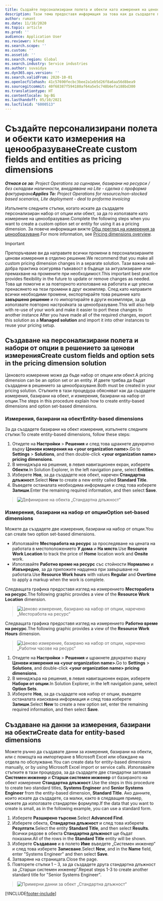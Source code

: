 ```yaml
---
title: Създайте персонализирани полета и обекти като измерения на ценообразуване
description: Тази тема предоставя информация за това как да създадете персонализирани набори от опции или обекти.
author: rumant
ms.date: 11/18/2020
ms.topic: article
ms.prod: ''
audience: Application User
ms.reviewer: kfend
ms.search.scope: ''
ms.custom: ''
ms.assetid: ''
ms.search.region: Global
ms.search.industry: Service industries
ms.author: suvaidya
ms.dyn365.ops.version: ''
ms.search.validFrom: 2020-10-01
ms.openlocfilehash: 41c57690fecbc3bee2a1eb5d26f8a6aa56d8bea9
ms.sourcegitcommit: 40f68387f594180af64a5e5c748b6efa188bd300
ms.translationtype: HT
ms.contentlocale: bg-BG
ms.lasthandoff: 05/10/2021
ms.locfileid: "6000513"
---
```

# <a name="create-custom-fields-and-entities-as-pricing-dimensions"></a><span data-ttu-id="91d19-103">Създайте персонализирани полета и обекти като измерения на ценообразуване</span><span class="sxs-lookup"><span data-stu-id="91d19-103">Create custom fields and entities as pricing dimensions</span></span>

<span data-ttu-id="91d19-104">_**Отнася се за:** Project Operations за сценарии, базирани на ресурси / без складови наличности, внедряване на Lite - сделка с проформа фактуриране_</span><span class="sxs-lookup"><span data-stu-id="91d19-104">_**Applies To:** Project Operations for resource/non-stocked based scenarios, Lite deployment - deal to proforma invoicing_</span></span>

<span data-ttu-id="91d19-105">Изпълнете следните стъпки, когато искате да създадете персонализиран набор от опции или обект, за да го използвате като измерение на ценообразуване.</span><span class="sxs-lookup"><span data-stu-id="91d19-105">Complete the following steps when you want to create a custom option set or entity for using it as a pricing dimension.</span></span> <span data-ttu-id="91d19-106">За повече информация вижте [Общ преглед на измерения за ценообразуване](pricing-dimensions-overview.md).</span><span class="sxs-lookup"><span data-stu-id="91d19-106">For more information, see [Pricing dimensions overview](pricing-dimensions-overview.md).</span></span>  

> [!IMPORTANT]
> <span data-ttu-id="91d19-107">Препоръчваме ви да направите всички промени в персонализираните ценови измерения в отделно решение.</span><span class="sxs-lookup"><span data-stu-id="91d19-107">We recommend that you make all custom pricing dimension changes in a separate solution.</span></span> <span data-ttu-id="91d19-108">Тази важна най-добра практика осигурява гъвкавост в бъдеще за актуализиране или премахване на промените при необходимост.</span><span class="sxs-lookup"><span data-stu-id="91d19-108">This important best practice provides flexibility in the future to update or remove changes as needed.</span></span> <span data-ttu-id="91d19-109">Това ще помогне и за повторното използване на работата и ще улесни пренасянето на тези промени в друг екземпляр. След като направите всички необходими промени, експортирайте това решение като **завършено решение** и го импортирайте в други екземпляри, за да използвате повторно настройката за ценообразуване.</span><span class="sxs-lookup"><span data-stu-id="91d19-109">This will also help with re-use of your work and make it easier to port these changes to another instance After you have made all of the required changes, export this solution as a **Managed solution** and import it into other instances to reuse your pricing setup.</span></span>

  
## <a name="create-custom-fields-and-option-sets-in-the-pricing-dimension-solution"></a><span data-ttu-id="91d19-110">Създаване на персонализирани полета и набори от опции в решението за ценови измерения</span><span class="sxs-lookup"><span data-stu-id="91d19-110">Create custom fields and option sets in the pricing dimension solution</span></span>

<span data-ttu-id="91d19-111">Ценовото измерение може да бъде набор от опции или обект.</span><span class="sxs-lookup"><span data-stu-id="91d19-111">A pricing dimension can be an option set or an entity.</span></span> <span data-ttu-id="91d19-112">И двете трябва да бъдат създадени в решението за ценообразуване.</span><span class="sxs-lookup"><span data-stu-id="91d19-112">Both must be created in your pricing solution.</span></span> <span data-ttu-id="91d19-113">Стъпките в тази процедура обясняват как да създадете измерения, базирани на обект, и измерения, базирани на набор от опции.</span><span class="sxs-lookup"><span data-stu-id="91d19-113">The steps in this procedure explain how to create entity-based dimensions and option set-based dimensions.</span></span>

### <a name="entity-based-dimensions"></a><span data-ttu-id="91d19-114">Измерения, базирани на обект</span><span class="sxs-lookup"><span data-stu-id="91d19-114">Entity-based dimensions</span></span>
<span data-ttu-id="91d19-115">За да създадете базирани на обект измерения, изпълнете следните стъпки:</span><span class="sxs-lookup"><span data-stu-id="91d19-115">To create entity-based dimensions, follow these steps:</span></span>

1. <span data-ttu-id="91d19-116">Отидете на **Настройки** > **Решения** и след това щракнете двукратно върху **Ценови измерения на \<your organization name>**.</span><span class="sxs-lookup"><span data-stu-id="91d19-116">Go to **Settings** > **Solutions**, and then double-click **\<your organization name> pricing dimensions**.</span></span>
2. <span data-ttu-id="91d19-117">В мениджъра на решения, в левия навигационен екран, изберете **Обекти**.</span><span class="sxs-lookup"><span data-stu-id="91d19-117">In Solution Explorer, in the left navigation pane, select **Entities**.</span></span>
3. <span data-ttu-id="91d19-118">Изберете **Нов**, за да създадете нов обект, наречен **Стандартна длъжност**.</span><span class="sxs-lookup"><span data-stu-id="91d19-118">Select **New** to create a new entity called **Standard Title**.</span></span> 
4. <span data-ttu-id="91d19-119">Въведете останалата необходима информация и след това изберете **Запиши**.</span><span class="sxs-lookup"><span data-stu-id="91d19-119">Enter the remaining required information, and then select **Save**.</span></span>

> ![Дефиниране на обекта „Стандартна длъжност“](media/Standard-Title-entity-definition.png)

### <a name="option-set-based-dimensions"></a><span data-ttu-id="91d19-121">Измерения, базирани на набор от опции</span><span class="sxs-lookup"><span data-stu-id="91d19-121">Option set-based dimensions</span></span> 
<span data-ttu-id="91d19-122">Можете да създадете две измерения, базирани на набор от опции.</span><span class="sxs-lookup"><span data-stu-id="91d19-122">You can create two option set-based dimensions.</span></span> 

- <span data-ttu-id="91d19-123">Използвайте **Месторабота на ресурс** за проследяване на цената на работата в местоположението **У дома** и **На място**.</span><span class="sxs-lookup"><span data-stu-id="91d19-123">Use **Resource Work Location** to track the price of **Home** location work and **Onsite** work.</span></span> 
- <span data-ttu-id="91d19-124">Използвайте **Работно време на ресурс** със стойности **Нормално** и **Извънредно**, за да приложите надценка при завършване на работата.</span><span class="sxs-lookup"><span data-stu-id="91d19-124">Use **Resource Work hours** with values **Regular** and **Overtime** to apply a markup when the work is complete.</span></span>

<span data-ttu-id="91d19-125">Следващата графика предоставя изглед на измерението **Месторабота на ресурс**.</span><span class="sxs-lookup"><span data-stu-id="91d19-125">The following graphic provides a view of the **Resource Work Location** dimension.</span></span> 

> ![Ценово измерение, базирано на набор от опции, наречено „Месторабота на ресурс“](media/Option-set-PD-called-Resource-Work-Location.png)

<span data-ttu-id="91d19-127">Следващата графика предоставя изглед на измерението **Работно време на ресурс**.</span><span class="sxs-lookup"><span data-stu-id="91d19-127">The following graphic provides a view of the **Resource Work Hours** dimension.</span></span> 

> ![Ценово измерение, базирано на набор от опции, наречено „Работни часове на ресурс“](media/Option-set-PD-called-Resource-Work-Hours.png)

1. <span data-ttu-id="91d19-129">Отидете на **Настройки** > **Решения** и щракнете двукратно върху **Ценови измерения на \<your organization name>**.</span><span class="sxs-lookup"><span data-stu-id="91d19-129">Go to **Settings** > **Solutions**, and double-click  **\<your organization name> pricing dimensions**.</span></span> 
2. <span data-ttu-id="91d19-130">В мениджъра на решения, в левия навигационен екран, изберете **Набори от опции**.</span><span class="sxs-lookup"><span data-stu-id="91d19-130">In Solution Explorer, in the left navigation pane, select  **Option Sets**.</span></span> 
3. <span data-ttu-id="91d19-131">Изберете **Нов**, за да създадете нов набор от опции, въведете останалата изисквана информация и след това изберете **Запиши**.</span><span class="sxs-lookup"><span data-stu-id="91d19-131">Select **New** to create a new option set, enter the remaining required information, and then select **Save**.</span></span>

## <a name="create-data-for-entity-based-dimensions"></a><span data-ttu-id="91d19-132">Създаване на данни за измерения, базирани на обекти</span><span class="sxs-lookup"><span data-stu-id="91d19-132">Create data for entity-based dimensions</span></span>

<span data-ttu-id="91d19-133">Можете ръчно да създавате данни за измерения, базирани на обекти, или с помощта на импортиране в Microsoft Excel или обаждане на отдела по обслужване.</span><span class="sxs-lookup"><span data-stu-id="91d19-133">You can create data for entity-based dimensions manually, or by using Microsoft Excel import or service calls.</span></span> <span data-ttu-id="91d19-134">Използвайте стъпките в тази процедура, за да създадете две стандартни заглавия **Системен инженер** и **Старши системен инженер** от базираното на обект измерение **Стандартна длъжност**.</span><span class="sxs-lookup"><span data-stu-id="91d19-134">Use the steps in this procedure to create two standard titles, **Systems Engineer** and **Senior Systems Engineer** from the entity-based dimension, **Standard Title**.</span></span> <span data-ttu-id="91d19-135">Ако данните, които искате да създадете, са малки, както в следващия пример, можете да използвате стандартен формуляр.</span><span class="sxs-lookup"><span data-stu-id="91d19-135">If the data that you want to create is small, as in the following example, you can use a standard form.</span></span>

1. <span data-ttu-id="91d19-136">Изберете **Разширено търсене**.</span><span class="sxs-lookup"><span data-stu-id="91d19-136">Select **Advanced Find**.</span></span>
2. <span data-ttu-id="91d19-137">Изберете обекта, **Стандартна длъжност** и след това изберете **Резултати**.</span><span class="sxs-lookup"><span data-stu-id="91d19-137">Select the entity **Standard Title**, and then select **Results**.</span></span> <span data-ttu-id="91d19-138">Всички редове в обекта **Стандартна длъжност** ще бъдат показани.</span><span class="sxs-lookup"><span data-stu-id="91d19-138">All of the rows in the **Standard Title** entity will be shown.</span></span>
3. <span data-ttu-id="91d19-139">Изберете **Създаване** и в полето **Име** въведете „Системен инженер“ и след това изберете **Записване**.</span><span class="sxs-lookup"><span data-stu-id="91d19-139">Select **New**, and in the **Name** field, enter "Systems Engineer" and then select **Save**.</span></span>
4. <span data-ttu-id="91d19-140">Затваряне на страницата.</span><span class="sxs-lookup"><span data-stu-id="91d19-140">Close the page.</span></span> 
5. <span data-ttu-id="91d19-141">Повторете стъпки 1 – 3, за да създадете друга стандартна длъжност за „Старши системен инженер“.</span><span class="sxs-lookup"><span data-stu-id="91d19-141">Repeat steps 1-3 to create another standard title for "Senior Systems Engineer".</span></span>

> ![Примерни данни за обект „Стандартна длъжност“](media/ST-data.png)


[!INCLUDE[footer-include](../includes/footer-banner.md)]